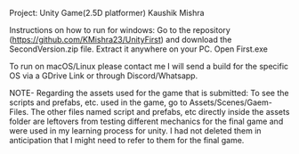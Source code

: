 Project: Unity Game(2.5D platformer)
Kaushik Mishra

Instructions on how to run for windows:
Go to the repository (https://github.com/KMishra23/UnityFirst) and download the SecondVersion.zip file.
Extract it anywhere on your PC.
Open First.exe

To run on macOS/Linux please contact me I will send a build for the specific OS via a GDrive Link or through Discord/Whatsapp.

NOTE-
Regarding the assets used for the game that is submitted:
To see the scripts and prefabs, etc. used in the game, go to Assets/Scenes/Gaem-Files. The other files named script and prefabs, etc directly inside the assets folder are leftovers from testing different mechanics for the final game and were used in my learning process for unity. I had not deleted them in anticipation that I might need to refer to them for the final game.
